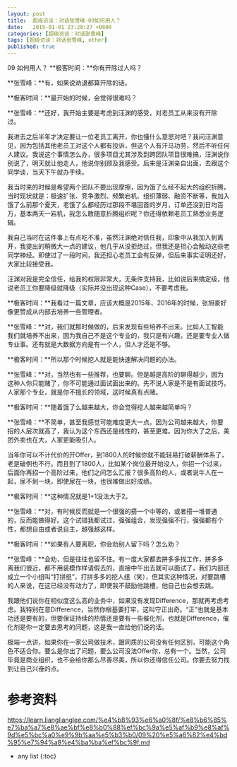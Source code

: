 ```yaml
---
layout: post
title:  超级访谈：对话张雪峰-09如何用人？
date:   2015-01-01 23:20:27 +0800
categories: [超级访谈：对话张雪峰]
tags: [超级访谈：对话张雪峰, other]
published: true
---
```




09 如何用人？
**极客时间：**你有开除过人吗？

**张雪峰：**有，如果说劝退都算开除的话。

**极客时间：**最开始的时候，会觉得很难吗？

**张雪峰：**还好，我开始主要是考虑到汪渊的感受，对老员工从来没有开除过。

我进去之后半年才决定要让一位老员工离开，你也懂什么意思对吧？我问汪渊意见，因为包括其他老员工对这个人都有投诉，但这个人有汗马功劳，然后不听任何人建议。我说这个事情怎么办，很多项目尤其涉及到跨团队项目很难搞，汪渊说你别说了，明天就让他走人，他说你别顾及我感受。后来是汪渊亲自出面，去跟这个同学谈，当天下午就办手续。

我当时来的时候是希望两个团队不要出现摩擦，因为饿了么经不起大的组织折腾，当时现状就是：极速扩张、竞争激烈、频繁宕机、组织薄弱、融资不断等，我加入饿了么前那个夏天，老饿了么都经历过那段不堪回首的岁月，订单还没到日均百万，基本两天一宕机，我怎么敢随意折腾组织呢？你还得依赖老员工熟悉业务逻辑。

我自己当时在这件事上有点吃不准，虽然汪渊绝对信任我，印象中从我加入到离开，我提出的稍微大一点的建议，他几乎从没拒绝过，但我还是担心会触动这些老同学神经。即使过了一段时间，我还担心老员工会有反弹，但后来事实证明还好，大家比较接受我。

汪渊对我是完全信任，给我的权限非常大，无条件支持我，比如说后来搞定级，他说老员工你要降级就降级（实际并没出现这种Case），不要考虑我。

**极客时间：**我看过一篇文章，应该大概是2015年、2016年的时候，张旭豪好像更赞成从内部去培养一些管理者。

**张雪峰：**对，我们就那时候做的，后来发现有些培养不出来。比如人工智能我们就培养不出来，因为我自己不是这个专业的，我只是有兴趣，还是要专业人做专业事。还有就是大数据方向是有一个人，但人才还是不够。

**极客时间：**所以那个时候挖人就是能快速解决问题的办法。

**张雪峰：**对，当然也有一些推荐，也要聊。但是越是高阶的聊得越少，因为这种人你只能赌了，你不可能通过面试面出来的。先不说人家是不是有面试技巧，人家那个专业，就是你不擅长的领域，这时候真有点赌。

**极客时间：**随着饿了么越来越大，你会觉得挖人越来越简单吗？

**张雪峰：**不简单，甚至我感觉可能难度更大一点。因为公司越来越大，你要招的人层次就高了，我认为这个东西还是线性的，甚至更难。因为你大了之后，美团外卖也在大，人家更能吸引人。

当年你可以不计代价的开Offer，到1800人的时候你就不能轻易打破薪酬体系了，老是破例也不行。而且到了1800人，比如某个岗位最开始没人，你招一个过来，后面你再招一个高阶过来，他们之间怎么汇报？很多高阶的人，或者说牛人在一起，尿不到一块，即使尿在一块，也很难做出好成绩。

**极客时间：**这种情况就是1+1没法大于2。

**张雪峰：**对，有时候反而就是一个很强的搭一个中等的，或者搭一堆普通的，反而能做得好。这个试错我都试过，强强组合，发现强强不行，强强都有个性，都想自由或者说自主，越强越这样。

**极客时间：**如果有人要离职，你会劝别人留下吗？怎么劝？

**张雪峰：**会劝，但是往往也留不住。有一度大家都去拼多多找工作，拼多多离我们很近，都不用装模作样请假去的，直接中午出去就可以面试了，我们内部还成立一个小组叫“打拼组”，打拼多多的挖人组（笑），但其实这种情况，对要跳槽的人来说，在这已经没有动力了，即使我不鼓励他跳槽，他自己也会想去跳。

我跟他们说你在相似度这么高的业务中，如果没有发现Difference，那就再考虑考虑。我特别在意Difference，当然你根基要打牢，这叫守正出奇。“正”也就是基本功还是要有的，但要保证持续的热情还是要有一些催化剂，也就是Difference，催化剂是你一定要去思考的问题，这是我一直给他们说的话。

极端一点讲，如果你在一家公司做技术，跟同质的公司没有任何区别，可能这个角色不适合你。要么是你出了问题，要么公司没法Offer你，总有一个。当然，公司毕竟是商业组织，也不会给你那么尽善尽美，所以你还得信任公司。你要去努力找到让自己兴奋的点。




# 参考资料

https://learn.lianglianglee.com/%e4%b8%93%e6%a0%8f/%e8%b6%85%e7%ba%a7%e8%ae%bf%e8%b0%88%ef%bc%9a%e5%af%b9%e8%af%9d%e5%bc%a0%e9%9b%aa%e5%b3%b0/09%20%e5%a6%82%e4%bd%95%e7%94%a8%e4%ba%ba%ef%bc%9f.md

* any list
{:toc}
